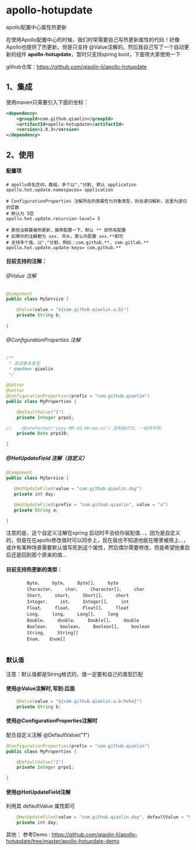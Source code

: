 # apollo-hotupdate
apollo配置中心属性热更新


在使用Apollo配置中心的时候，我们时常需要自己写热更新属性的代码！好像Apollo也提供了热更新，但是只支持 @Value注解的。然后我自己写了一个自动更新的组件 **apollo-hotupdate**，暂时只支持spring boot，下面带大家使用一下

github仓库：https://github.com/qiaolin-li/apollo-hotupdate

## 1、集成
使用maven只需要引入下面的坐标：
```xml
<dependency>
    <groupId>com.github.qiaolin</groupId>
    <artifactId>apollo-hotupdate</artifactId>
    <version>1.0.3</version>
</dependency>
```


## 2、使用

#### 配置项
```properties
# apollo命名空间，数组，多个以","分割, 默认 application
apollo.hot.update.namespaces= application

# ConfigurationProperties 注解所在的类属性为对象类型，则会递归解析，这里为递归的层数
# 默认为 5层
apollo.hot.update.recursion-level= 5 

# 那些注解要被热更新，推荐配置一下，默认 ** 即所有配置
# 如果你的注解都为 xxx. 开头，那么你配置 xxx.**即可
# 支持多个值，以","分割，例如：com.github.**, com.gitlab.**
apollo.hot.update.update-keys= com.github.**
```


#### 目前支持的注解：
###### @Value 注解
```java
@Component
public class MyService {

    @Value(value = "${com.github.qiaolin.a.b}")
    private String b;
    
}

```

###### @ConfigurationProperties 注解
```java
/**
 * 测试基本类型
 * @author qiaolin
 */
 
@Getter
@Setter
@ConfigurationProperties(prefix = "com.github.qiaolin")
public class MyProperties {

    @DefaultValue("1")
    private Integer prpo1;

//    @DateFormat("yyyy-MM-dd HH:mm:ss") 定制格式化，一般用不到
    private Date prpo10;

}
```


##### @HotUpdateField 注解（自定义）
 ```java
@Component
public class MyService {

    @HotUpdateFiled(value = "com.github.qiaolin.day")
    private int day;

    @HotUpdateFiled(prefix = "com.github.qiaolin", value = "a")
    private String a;
    
}
```
注意的是，这个自定义注解在spring 启动时不会给你装配值...，因为是自定义的，但是在在apollo修改值时可以同步上，现在我也不知道他能在哪里被用上...，或许有某种场景需要默认值写死到这个属性，然后偶尔需要修改，但是希望他重启后还是回到那个原来的值...


#### 目前支持热更新的类型：
```
    	Byte、    byte、    Byte[]、    byte   
        Character、    char、    Character[]、    char   
        Short、    short、    Short[]、    short   
        Integer、    int、    Integer[]、    int   
        Float、    float、    Float[]、    float   
        Long、    long、    Long[]、    long   
        Double、    double、    Double[]、    double   
        Boolean、    boolean、    Boolean[]、    boolean   
        String、    String[]   
        Enum、	Enum[]
       
```

### 默认值
注意：默认值都是String格式的，值一定要和自己的类型匹配
#### 使用@Value注解时,写到:后面
```java
    @Value(value = "${com.github.qiaolin.a.b:hehe}")
    private String b;
```

#### 使用@ConfigurationProperties注解时
配合自定义注解     @DefaultValue("1")
```java
@ConfigurationProperties(prefix = "com.github.qiaolin")
public class MyProperties {

    @DefaultValue("1")
    private Integer prpo1;

}
```

#### 使用@HotUpdateField注解
利用其 defaultValue 属性即可
```java
    @HotUpdateFiled(value = "com.github.qiaolin.day", defaultValue = "9")
    private int day;
```


 其他：
 参考Demo : https://github.com/qiaolin-li/apollo-hotupdate/tree/master/apollo-hotupdate-demo
